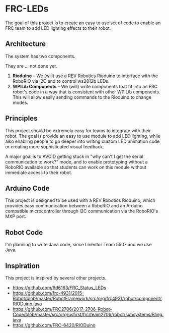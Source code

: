 # FRC-LEDs

The goal of this project is to create an easy to use set of code to enable an FRC team to add LED lighting effects to their robot.

## Architecture

The system has two components.

They are ... not done yet.

1. **Rioduino** – We (will) use a REV Robotics Rioduino to interface with the RoboRIO via I2C and to control ws2812b LEDs.
2. **WPILib Components** – We (will) write components that fit into an FRC robot's code in a way that is consistent with other WPILib components. This will allow easily sending commands to the Rioduino to change modes.

## Principles

This project should be extremely easy for teams to integrate with their robot. The goal is provide an easy to use module to add LED lighting, while also enabling people to go deeper into writing custom LED animation code or creating more sophisticated visual feedback.

A major goal is to AVOID getting stuck in "why can't I get the serial communication to work?" mode, and to enable prototyping without a RoboRIO available so that students can work on this module without immediate access to their robot.

## Arduino Code

This project is designed to be used with a REV Robotics Rioduino, which provides easy communication between a RoboRIO and an Arduino compatible microcontroller through I2C communication via the RoboRIO's MXP port.

## Robot Code

I'm planning to write Java code, since I mentor Team 5507 and we use Java.

## Inspiration

This project is inspired by several other projects.

* https://github.com/6d6163/FRC_Status_LEDs
* https://github.com/frc-4931/2015-Robot/blob/master/RobotFramework/src/org/frc4931/robot/component/RIODuino.java
* https://github.com/FRC2706/2017-2706-Robot-Code/blob/master/src/org/usfirst/frc/team2706/robot/subsystems/Bling.java
* https://github.com/FRC-6420/RIODuino
